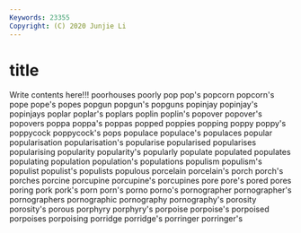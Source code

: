 ```yaml
---
Keywords: 23355
Copyright: (C) 2020 Junjie Li
---
```


# title

Write contents here!!!
poorhouses 
poorly 
pop 
pop's
popcorn 
popcorn's 
pope 
pope's 
popes 
popgun 
popgun's 
popguns 
popinjay 
popinjay's
popinjays 
poplar 
poplar's 
poplars 
poplin 
poplin's 
popover 
popover's 
popovers 
poppa
poppa's 
poppas 
popped 
poppies 
popping 
poppy 
poppy's 
poppycock 
poppycock's 
pops
populace 
populace's 
populaces 
popular 
popularisation 
popularisation's 
popularise 
popularised 
popularises 
popularising
popularity 
popularity's 
popularly 
populate 
populated 
populates 
populating 
population 
population's 
populations
populism 
populism's 
populist 
populist's 
populists 
populous 
porcelain 
porcelain's 
porch 
porch's
porches 
porcine 
porcupine 
porcupine's 
porcupines 
pore 
pore's 
pored 
pores 
poring
pork 
pork's 
porn 
porn's 
porno 
porno's 
pornographer 
pornographer's 
pornographers 
pornographic
pornography 
pornography's 
porosity 
porosity's 
porous 
porphyry 
porphyry's 
porpoise 
porpoise's 
porpoised
porpoises 
porpoising 
porridge 
porridge's 
porringer 
porringer's 
